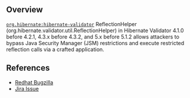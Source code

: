 ## Overview
[`org.hibernate:hibernate-validator`](http://search.maven.org/#search%7Cga%7C1%7Ca%3A%22hibernate-validator%22)
ReflectionHelper (org.hibernate.validator.util.ReflectionHelper) in Hibernate Validator 4.1.0 before 4.2.1, 4.3.x before 4.3.2, and 5.x before 5.1.2 allows attackers to bypass Java Security Manager (JSM) restrictions and execute restricted reflection calls via a crafted application.

## References

- [Redhat Bugzilla](https://bugzilla.redhat.com/CVE-2014-3558)
- [Jira Issue](https://hibernate.atlassian.net/browse/HV-912)
